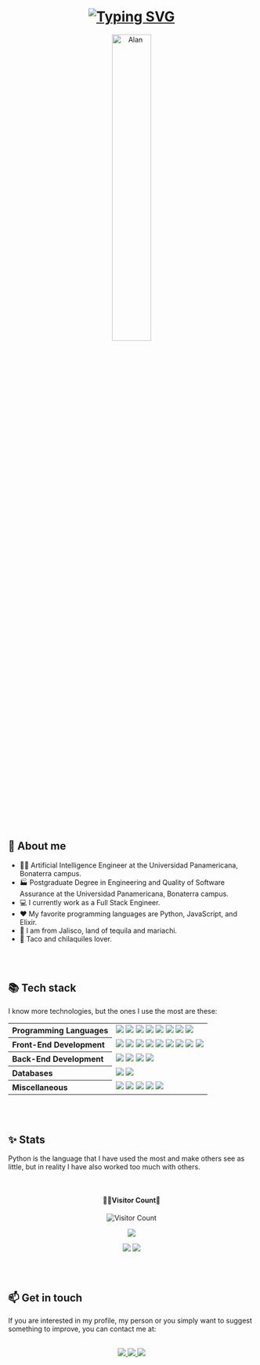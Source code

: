 <div align="center">    
    <h1>
        <a href="https://git.io/typing-svg"><img src="https://readme-typing-svg.demolab.com?font=Fira+Code&size=50&duration=2000&pause=1000&color=F7E6D6&background=FF000000&center=true&multiline=true&width=1500&height=120&lines=Hello!+I'm+Alan+Salazar;A.I.+Engineer+%7C+Software+Engineer" alt="Typing SVG" /></a>
    </h1>
    <img width="40%" style="border-radius: 20px" src="https://res.cloudinary.com/practicaldev/image/fetch/s--bps7AfHw--/c_limit%2Cf_auto%2Cfl_progressive%2Cq_66%2Cw_880/https://dev-to-uploads.s3.amazonaws.com/uploads/articles/q14omw151lskl5h5qkyt.gif" alt="Alan" />
</div>
<br><br><br>

**<h2>🤠 About me</h2>**

* 👨‍🎓 Artificial Intelligence Engineer at the Universidad Panamericana, Bonaterra campus.
* 🏭 Postgraduate Degree in Engineering and Quality of Software Assurance at the Universidad Panamericana, Bonaterra campus.
* 💻 I currently work as a Full Stack Engineer.
* ❤️ My favorite programming languages are Python, JavaScript, and Elixir.
* 📍 I am from Jalisco, land of tequila and mariachi.
* 🌮 Taco and chilaquiles lover.

<br>
<br>

**<h2>📚 Tech stack</h2>**

I know more technologies, but the ones I use the most are these:
<table>
    <tr>
        <th align="left">Programming Languages</th>
        <td>
            <a href=""><img src="https://img.shields.io/badge/javascript-323330.svg?style=for-the-badge&logo=javascript&logoColor=F7DF1E"></a>
            <a href=""><img src="https://img.shields.io/badge/typescript-white.svg?style=for-the-badge&logo=typescript&logoColor=blue"></a>
            <a href=""><img src="https://img.shields.io/badge/python-blue.svg?style=for-the-badge&logo=python&logoColor=white"></a>
            <a href=""><img src="https://img.shields.io/badge/C%23-239120.svg?style=for-the-badge&logo=c-sharp&logoColor=white"></a>
            <a href=""><img src="https://img.shields.io/badge/elixir-white.svg?style=for-the-badge&logo=elixir&logoColor=purple"></a>
            <a href=""><img src="https://img.shields.io/badge/c-004682.svg?style=for-the-badge&logo=c&logoColor=white"></a>
            <a href=""><img src="https://img.shields.io/badge/c++-004682.svg?style=for-the-badge&logo=cplusplus&logoColor=white"></a>
            <a href=""><img src="https://img.shields.io/badge/java-orange.svg?style=for-the-badge"></a>
        </td>
    </tr>
    <tr>
        <th align="left">Front-End Development</th>
        <td>
            <a href=""><img src="https://img.shields.io/badge/react.js-20232A.svg?style=for-the-badge&logo=react&logoColor=61DAFB"></a>
            <a href=""><img src="https://img.shields.io/badge/next.js-black.svg?style=for-the-badge&logo=nextdotjs&logoColor=white"></a>
            <a href=""><img src="https://img.shields.io/badge/angular-white.svg?style=for-the-badge&logo=angular&logoColor=red"></a>
            <a href=""><img src="https://img.shields.io/badge/phoenix_framework-453634.svg?style=for-the-badge&logo=phoenix-framework&logoColor=fd4f00"></a>
            <a href=""><img src="https://img.shields.io/badge/html5-E34F26.svg?style=for-the-badge&logo=html5&logoColor=white"></a>
            <a href=""><img src="https://img.shields.io/badge/css3-1572B6.svg?style=for-the-badge&logo=css3&logoColor=white"></a>
            <a href=""><img src="https://img.shields.io/badge/bootstrap-white.svg?style=for-the-badge&logo=bootstrap&logoColor=502a70"></a>
            <a href=""><img src="https://img.shields.io/badge/material_ui-3789e8.svg?style=for-the-badge&logo=mui&logoColor=white"></a>
            <a href=""><img src="https://img.shields.io/badge/tailwind_css-162333.svg?style=for-the-badge&logo=tailwindcss&logoColor=white"></a>
        </td>
    </tr>
    <tr>
        <th align="left">Back-End Development</th>
        <td>
            <a href=""><img src="https://img.shields.io/badge/.net-512BD4.svg?style=for-the-badge&logo=dotnet&logoColor=white"></a>
            <a href=""><img src="https://img.shields.io/badge/node.js-339933.svg?style=for-the-badge&logo=nodedotjs&logoColor=white"></a>
            <a href=""><img src="https://img.shields.io/badge/express-white.svg?style=for-the-badge&logo=express&logoColor=black"></a>
            <a href=""><img src="https://img.shields.io/badge/graphql-1b1a2d.svg?style=for-the-badge&logo=graphql&logoColor=d522f4"></a>
        </td>
    </tr>
    <tr>
        <th align="left">Databases</th>
        <td>
            <a href=""><img src="https://img.shields.io/badge/mongodb-5fa54f.svg?style=for-the-badge&logo=mongodb&logoColor=white"></a>
            <a href=""><img src="https://img.shields.io/badge/mssql-white.svg?style=for-the-badge&logo=microsoftsqlserver&logoColor=red"></a>
        </td>
    </tr>
    <tr>
        <th align="left">Miscellaneous</th>
        <td>
            <a href=""><img src="https://img.shields.io/badge/git-E44C30.svg?style=for-the-badge&logo=git&logoColor=white"></a>
            <a href=""><img src="https://img.shields.io/badge/github-100000.svg?style=for-the-badge&logo=github&logoColor=white"></a>
            <a href=""><img src="https://img.shields.io/badge/machine_learning-white.svg?style=for-the-badge"></a>
            <a href=""><img src="https://img.shields.io/badge/deep_learning-870454.svg?style=for-the-badge"></a>
            <a href=""><img src="https://img.shields.io/badge/pytorch-white.svg?style=for-the-badge&logo=pytorch&logoColor=e03f2a"></a>
        </td>
    </tr>
</table>

<br>
<br>

**<h2>✨ Stats</h2>**

Python is the language that I have used the most and make others see as little, but in reality I have also worked too much with others.

<br>

<div align="center">

<h4>🙋‍♂️Visitor Count🙋</h4>

![Visitor Count](https://profile-counter.glitch.me/alansauqui/count.svg)

</div>

<div align="center">

![](http://github-profile-summary-cards.vercel.app/api/cards/profile-details?username=ASASauqui&theme=moltack)

</div>

<div align="center">

![](http://github-profile-summary-cards.vercel.app/api/cards/repos-per-language?username=ASASauqui&theme=moltack)
![](http://github-profile-summary-cards.vercel.app/api/cards/most-commit-language?username=ASASauqui&theme=moltack)

</div>

<br>
<br>


**<h2>📫 Get in touch</h2>**

If you are interested in my profile, my person or you simply want to suggest something to improve, you can contact me at:

<br>

<div align="center">
    <a href="https://www.linkedin.com/in/alan-samuel-aguirre-salazar">
        <img src="https://img.shields.io/badge/linkedin-0e76a8.svg?style=for-the-badge&logo=linkedin&logoColor=white">
    </a>
    <a href="mailto:ASASauqui@protonmail.com">
        <img src="https://img.shields.io/badge/protonmail-31074f.svg?style=for-the-badge&logo=protonmail&logoColor=white">
    </a>
    <a href="https://github.com/ASASauqui/ASASauqui/blob/main/resume/Resume%20-%20Alan%20Samuel%20Aguirre%20Salazar%20(2023).pdf">
        <img src="https://img.shields.io/badge/📃 resume-black.svg?style=for-the-badge">
    </a>
</div>
